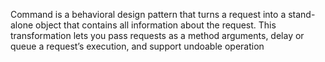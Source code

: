 Command is a behavioral design pattern that turns a request into a stand-alone object that contains all information about the request. This transformation lets you pass requests as a method arguments, delay or queue a request’s execution, and support undoable operation